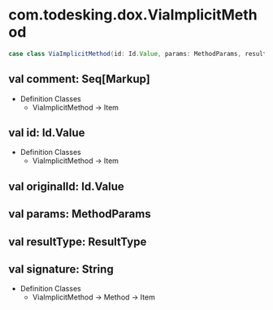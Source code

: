 # com.todesking.dox.ViaImplicitMethod


```scala
case class ViaImplicitMethod(id: Id.Value, params: MethodParams, resultType: ResultType, signature: String, originalId: Id.Value, comment: Seq[Markup]) extends Method with Product with Serializable
```


 val comment: Seq[Markup]
--------------------------

* Definition Classes
  * ViaImplicitMethod → Item



 val id: Id.Value
------------------

* Definition Classes
  * ViaImplicitMethod → Item



 val originalId: Id.Value
--------------------------



 val params: MethodParams
--------------------------



 val resultType: ResultType
----------------------------



 val signature: String
-----------------------

* Definition Classes
  * ViaImplicitMethod → Method → Item


